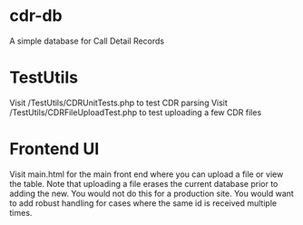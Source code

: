 # cdr-db
A simple database for Call Detail Records

# TestUtils
Visit /TestUtils/CDRUnitTests.php to test CDR parsing
Visit /TestUtils/CDRFileUploadTest.php to test uploading a few CDR files

# Frontend UI
Visit main.html for the main front end where you can upload a file or view the table. Note that uploading a file erases the current database prior to adding the new. You would not do this for a production site. You would want to add robust handling for cases where the same id is received multiple times.